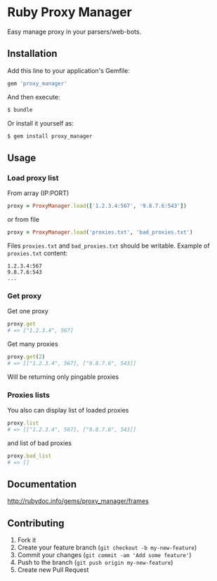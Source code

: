 # Ruby Proxy Manager

Easy manage proxy in your parsers/web-bots.


## Installation

Add this line to your application's Gemfile:

```ruby
gem 'proxy_manager'
```

And then execute:

```bash
$ bundle
```

Or install it yourself as:

```bash
$ gem install proxy_manager
```

## Usage

### Load proxy list

From array (IP:PORT)

```ruby
proxy = ProxyManager.load(['1.2.3.4:567', '9.8.7.6:543'])
```

or from file

```ruby
proxy = ProxyManager.load('proxies.txt', 'bad_proxies.txt')
```

Files `proxies.txt` and `bad_proxies.txt` should be writable.
Example of `proxies.txt` content:

```
1.2.3.4:567
9.8.7.6:543
...
```

### Get proxy

Get one proxy

```ruby
proxy.get
# => ["1.2.3.4", 567]
```

Get many proxies

```ruby
proxy.get(2)
# => [["1.2.3.4", 567], ["9.8.7.6", 543]]
```

Will be returning only pingable proxies

### Proxies lists

You also can display list of loaded proxies

```ruby
proxy.list
# => [["1.2.3.4", 567], ["9.8.7.6", 543]]
```

and list of bad proxies

```ruby
proxy.bad_list
# => []
```

## Documentation

http://rubydoc.info/gems/proxy_manager/frames

## Contributing

1. Fork it
2. Create your feature branch (`git checkout -b my-new-feature`)
3. Commit your changes (`git commit -am 'Add some feature'`)
4. Push to the branch (`git push origin my-new-feature`)
5. Create new Pull Request

